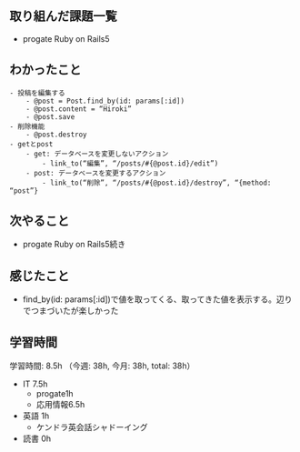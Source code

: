## 取り組んだ課題一覧
- progate Ruby on Rails5
## わかったこと
    - 投稿を編集する
        - @post = Post.find_by(id: params[:id])
        - @post.content = “Hiroki”
        - @post.save
    - 削除機能
        - @post.destroy
    - getとpost
        - get: データベースを変更しないアクション
            - link_to(“編集”, “/posts/#{@post.id}/edit”)
        - post: データベースを変更するアクション
            - link_to(“削除”, “/posts/#{@post.id}/destroy”, “{method: “post”}
## 次やること
- progate Ruby on Rails5続き
## 感じたこと
- find_by(id: params[:id])で値を取ってくる、取ってきた値を表示する。辺りでつまづいたが楽しかった
## 学習時間
学習時間: 8.5h （今週: 38h, 今月: 38h, total: 38h）
- IT 7.5h
  - progate1h
  - 応用情報6.5h
- 英語 1h
  - ケンドラ英会話シャドーイング
- 読書 0h


   
